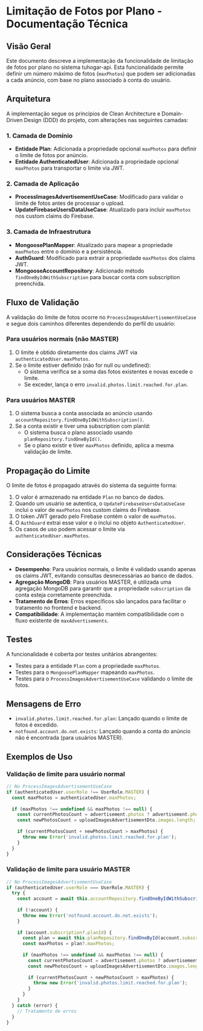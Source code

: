 # Limitação de Fotos por Plano - Documentação Técnica

## Visão Geral

Este documento descreve a implementação da funcionalidade de limitação de fotos por plano no sistema tuhogar-api. Esta funcionalidade permite definir um número máximo de fotos (`maxPhotos`) que podem ser adicionadas a cada anúncio, com base no plano associado à conta do usuário.

## Arquitetura

A implementação segue os princípios de Clean Architecture e Domain-Driven Design (DDD) do projeto, com alterações nas seguintes camadas:

### 1. Camada de Domínio

- **Entidade Plan**: Adicionada a propriedade opcional `maxPhotos` para definir o limite de fotos por anúncio.
- **Entidade AuthenticatedUser**: Adicionada a propriedade opcional `maxPhotos` para transportar o limite via JWT.

### 2. Camada de Aplicação

- **ProcessImagesAdvertisementUseCase**: Modificado para validar o limite de fotos antes de processar o upload.
- **UpdateFirebaseUsersDataUseCase**: Atualizado para incluir `maxPhotos` nos custom claims do Firebase.

### 3. Camada de Infraestrutura

- **MongoosePlanMapper**: Atualizado para mapear a propriedade `maxPhotos` entre o domínio e a persistência.
- **AuthGuard**: Modificado para extrair a propriedade `maxPhotos` dos claims JWT.
- **MongooseAccountRepository**: Adicionado método `findOneByIdWithSubscription` para buscar conta com subscription preenchida.

## Fluxo de Validação

A validação do limite de fotos ocorre no `ProcessImagesAdvertisementUseCase` e segue dois caminhos diferentes dependendo do perfil do usuário:

### Para usuários normais (não MASTER)

1. O limite é obtido diretamente dos claims JWT via `authenticatedUser.maxPhotos`.
2. Se o limite estiver definido (não for null ou undefined):
   - O sistema verifica se a soma das fotos existentes e novas excede o limite.
   - Se exceder, lança o erro `invalid.photos.limit.reached.for.plan`.

### Para usuários MASTER

1. O sistema busca a conta associada ao anúncio usando `accountRepository.findOneByIdWithSubscription()`.
2. Se a conta existir e tiver uma subscription com planId:
   - O sistema busca o plano associado usando `planRepository.findOneById()`.
   - Se o plano existir e tiver `maxPhotos` definido, aplica a mesma validação de limite.

## Propagação do Limite

O limite de fotos é propagado através do sistema da seguinte forma:

1. O valor é armazenado na entidade `Plan` no banco de dados.
2. Quando um usuário se autentica, o `UpdateFirebaseUsersDataUseCase` inclui o valor de `maxPhotos` nos custom claims do Firebase.
3. O token JWT gerado pelo Firebase contém o valor de `maxPhotos`.
4. O `AuthGuard` extrai esse valor e o inclui no objeto `AuthenticatedUser`.
5. Os casos de uso podem acessar o limite via `authenticatedUser.maxPhotos`.

## Considerações Técnicas

- **Desempenho**: Para usuários normais, o limite é validado usando apenas os claims JWT, evitando consultas desnecessárias ao banco de dados.
- **Agregação MongoDB**: Para usuários MASTER, é utilizada uma agregação MongoDB para garantir que a propriedade `subscription` da conta esteja corretamente preenchida.
- **Tratamento de Erros**: Erros específicos são lançados para facilitar o tratamento no frontend e backend.
- **Compatibilidade**: A implementação mantém compatibilidade com o fluxo existente de `maxAdvertisements`.

## Testes

A funcionalidade é coberta por testes unitários abrangentes:

- Testes para a entidade `Plan` com a propriedade `maxPhotos`.
- Testes para o `MongoosePlanMapper` mapeando `maxPhotos`.
- Testes para o `ProcessImagesAdvertisementUseCase` validando o limite de fotos.

## Mensagens de Erro

- `invalid.photos.limit.reached.for.plan`: Lançado quando o limite de fotos é excedido.
- `notfound.account.do.not.exists`: Lançado quando a conta do anúncio não é encontrada (para usuários MASTER).

## Exemplos de Uso

### Validação de limite para usuário normal

```typescript
// No ProcessImagesAdvertisementUseCase
if (authenticatedUser.userRole !== UserRole.MASTER) {
  const maxPhotos = authenticatedUser.maxPhotos;
  
  if (maxPhotos !== undefined && maxPhotos !== null) {
    const currentPhotosCount = advertisement.photos ? advertisement.photos.length : 0;
    const newPhotosCount = uploadImagesAdvertisementDto.images.length;
    
    if (currentPhotosCount + newPhotosCount > maxPhotos) {
      throw new Error('invalid.photos.limit.reached.for.plan');
    }
  }
}
```

### Validação de limite para usuário MASTER

```typescript
// No ProcessImagesAdvertisementUseCase
if (authenticatedUser.userRole === UserRole.MASTER) {
  try {
    const account = await this.accountRepository.findOneByIdWithSubscription(advertisement.accountId);
    
    if (!account) {
      throw new Error('notfound.account.do.not.exists');
    }
    
    if (account.subscription?.planId) {
      const plan = await this.planRepository.findOneById(account.subscription.planId);
      const maxPhotos = plan?.maxPhotos;
      
      if (maxPhotos !== undefined && maxPhotos !== null) {
        const currentPhotosCount = advertisement.photos ? advertisement.photos.length : 0;
        const newPhotosCount = uploadImagesAdvertisementDto.images.length;
        
        if (currentPhotosCount + newPhotosCount > maxPhotos) {
          throw new Error('invalid.photos.limit.reached.for.plan');
        }
      }
    }
  } catch (error) {
    // Tratamento de erros
  }
}
```
